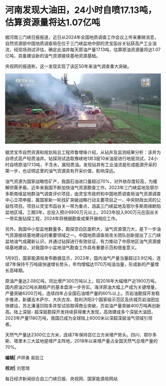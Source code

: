 # 河南发现大油田，24小时自喷17.13吨，估算资源量将达1.07亿吨

据河南三门峡日报报道，近日从2024年全国地质调查工作会议上传来重磅消息，自然资源部中国地质调查局在位于三门峡盆地中部的灵宝函谷关钻获高产工业油流，经现场测试评估，确定此油井每天原油产量17.13吨，估算原油资源量将达1.07亿吨，具备建设新的油气资源接续基地资源基础。

央视网的报道称，这一发现实现了该区50年来油气调查重大突破。

![993a76921a7730bd7169e3fa28d301df.jpg](https://raw.githubusercontent.com/qqhsx/qqnews_image/main/2024/01/29/河南发现大油田，24小时自喷17.13吨，估算资源量将达1.07亿吨/993a76921a7730bd7169e3fa28d301df.jpg)

据灵宝市自然资源和规划局总工程师鲁增锋介绍，从钻井及监测结果分析：该井为自喷式高产轻质油井。钻探测试选取豫峡地1井3层10米油层进行地层测试，24小时自喷原油17.13吨，不含水，属轻质油。发现钻井有工业油流是形成能源开采的第一步，也证明这里的油气资源具有开采价值，影响深远。

油气资源为国家战略性矿产，我国石油进口量超过70%，对外依存度较高，为缓解供需矛盾，近年来我国不断加快油气资源勘查工作。2023年三门峡盆地及鄂尔多斯南缘盆地群油气调查评价项目，由灵宝市政府和中国地质调查局油气资源调查中心立项申报，属国家新一轮找矿突破战略行动主要项目之一、中央财政出资的公益性项目。项目以灵宝市函谷关一带为重点，涵盖三门峡盆地及鄂尔多斯周缘断陷盆地区域，工期3年，总投入预计6900万元以上。2023年投入900万元在函谷关一带实施钻探工程，2024年将根据勘查成果开展相应工作。

另外，我国中小型盆地数量多，勘探空白区面积大，油气资源潜力大，是下一步油气资源接续基地建设的重要领域之一。中国地质调查局攻关团队创新提出了三门峡盆地油气成藏新认识，并通过钻探进行有效验证，有力推动了中原地区油气资源接续基地建设，对我国中小盆地油气勘查工作具有重要示范和借鉴意义。

1月9日，国家能源局发布数据显示，2023年，国内油气产量当量超过3.9亿吨，连续7年保持千万吨级快速增长势头，年均增幅达1170万吨油当量，形成新的产量增长高峰期。

原油产量达2.08亿吨，同比增产300万吨以上，较2018年大幅增产近1900万吨，国内原油2亿吨长期稳产的基本盘进一步夯实。海洋原油大幅上产成为关键增量，产量突破6200万吨，连续四年占全国石油增产量的60%以上。页岩油勘探开发稳步推进，新疆吉木萨尔、大庆古龙、胜利济阳3个国家级示范区及庆城页岩油田加快建设，苏北溱潼凹陷多井型试验取得商业突破，页岩油产量突破400万吨再创新高。陆上深层-
超深层勘探开发持续获得重大发现，高效建成多个深层大油田，2023年产量1180万吨，我国已成为全球陆上6000米以深超深层油气领域引领者。

天然气产量达2300亿立方米，连续7年保持百亿立方米增产势头。四川、鄂尔多斯、塔里木三大盆地是增产主阵地，2018年以来增产量占全国天然气总增产量的70%。

**编辑|** 卢祥勇 易启江

**校对|** 刘思琦

每日经济新闻综合自三门峡日报、央视网、国家能源局网站

